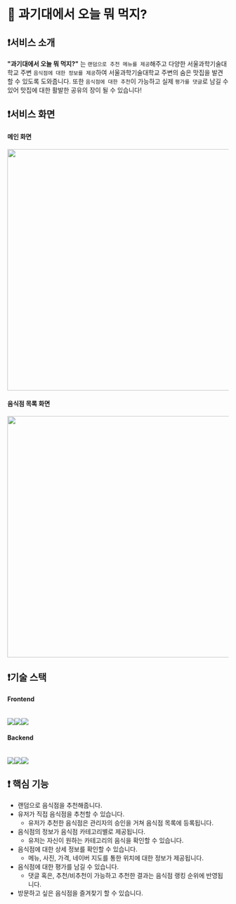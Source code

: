 🧐 과기대에서 오늘 뭐 먹지?
=============
## ❗️서비스 소개
**"과기대에서 오늘 뭐 먹지?"** 는 `랜덤으로 추천 메뉴를 제공`해주고 다양한 서울과학기술대학교 주변 `음식점에 대한 정보를
제공`하여 서울과학기술대학교 주변의 숨은 맛집을 발견할 수 있도록 도와줍니다. 또한 `음식점에 대한 추천`이 가능하고 실제 `평가를 댓글`로 남길 수 있어 맛집에 대한 활발한 공유의 장이 될 수 있습니다!

## ❗️서비스 화면
#### 메인 화면
<p align="center" >
  <img width="550" src="https://github.com/chaeyoungeee/ST-What-To-Eat/assets/102286483/2393706e-b4b5-41de-bee2-9772c099284c">
</p>

#### 음식점 목록 화면
<p align="center" >
  <img width="550" src="https://github.com/chaeyoungeee/ST-What-To-Eat/assets/102286483/705dbd1b-1a73-4275-99fc-5f8ebe4fcbc5">
</p>

## ❗️기술 스택
#### Frontend <br><br>
<img src="https://img.shields.io/badge/React-61DAFB?style=for-the-badge&logo=React&logoColor=black"><img src="https://img.shields.io/badge/Bootstrap-1572B6?style=for-the-badge&logo=Css&logoColor=white"><img src="https://img.shields.io/badge/Redux-764ABC?style=for-the-badge&logo=Redux&logoColor=purple">

#### Backend <br><br>
<img src="https://img.shields.io/badge/Node.js-5FA04E?style=for-the-badge&logo=Redux&logoColor=purple"><img src="https://img.shields.io/badge/MongDB-47A248?style=for-the-badge&logo=Redux&logoColor=white"><img src="https://img.shields.io/badge/Amazon S3-569A31?style=for-the-badge&logo=Redux&logoColor=white">

## ❗️ 핵심 기능
- 랜덤으로 음식점을 추천해줍니다.
- 유저가 직접 음식점을 추천할 수 있습니다.
  - 유저가 추천한 음식점은 관리자의 승인을 거쳐 음식점 목록에 등록됩니다.
- 음식점의 정보가 음식점 카테고리별로 제공됩니다.
  - 유저는 자신이 원하는 카테고리의 음식을 확인할 수 있습니다.
- 음식점에 대한 상세 정보를 확인할 수 있습니다.
  - 메뉴, 사진, 가격, 네이버 지도를 통한 위치에 대한 정보가 제공됩니다.
- 음식점에 대한 평가를 남길 수 있습니다.
  - 댓글 혹은, 추천/비추천이 가능하고 추천한 결과는 음식점 랭킹 순위에 반영됩니다.
- 방문하고 싶은 음식점을 즐겨찾기 할 수 있습니다.
